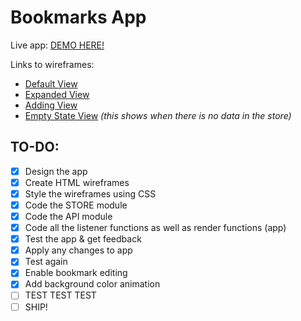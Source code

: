 # Bookmarks App
Live app: [DEMO HERE!](https://thinkful-ei-macaw.github.io/malcolmkiano-bookmarks-app/)

Links to wireframes:
- [Default View](https://thinkful-ei-macaw.github.io/malcolmkiano-bookmarks-app/wireframes/default.html)
- [Expanded View](https://thinkful-ei-macaw.github.io/malcolmkiano-bookmarks-app//wireframes/expanded.html)
- [Adding View](https://thinkful-ei-macaw.github.io/malcolmkiano-bookmarks-app//wireframes/adding.html)
- [Empty State View](https://thinkful-ei-macaw.github.io/malcolmkiano-bookmarks-app//wireframes/empty-state.html) _(this shows when there is no data in the store)_

## TO-DO:
- [x] Design the app
- [x] Create HTML wireframes
- [x] Style the wireframes using CSS
- [x] Code the STORE module
- [x] Code the API module
- [x] Code all the listener functions as well as render functions (app)
- [x] Test the app & get feedback
- [x] Apply any changes to app
- [x] Test again
- [x] Enable bookmark editing
- [x] Add background color animation
- [ ] TEST TEST TEST
- [ ] SHIP!
